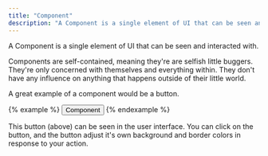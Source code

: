 ```yaml
---
title: "Component"
description: "A Component is a single element of UI that can be seen and interacted with."
---
```


A Component is a single element of UI that can be seen and interacted with.

Components are self-contained, meaning they're are selfish little buggers. They're only concerned with themselves and everything within. They don't have any influence on anything that happens outside of their little world.

A great example of a component would be a button.

{% example %}
<button class="c-button">Component</button>
{% endexample %}

This button (above) can be seen in the user interface. You can click on the button, and the button adjust it's own background and border colors in response to your action.
